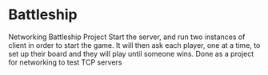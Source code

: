 # Battleship
Networking Battleship Project
Start the server, and run two instances of client in order to start the game.
It will then ask each player, one at a time, to set up their board and they will play until someone wins.
Done as a project for networking to test TCP servers
